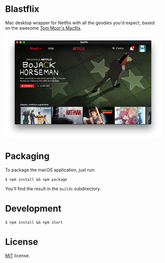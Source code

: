 # Blastflix

Mac desktop wrapper for Netflix with all the goodies you'd expect, based on the awesome [Tom Moor's Macflix](https://github.com/tommoor/macflix).

![Blastflix screenshot](https://raw.githubusercontent.com/dottorblaster/blastflix/master/assets/screenshots/blastflix_screenshot.png)

# Packaging
To package the macOS application, just run:

```
$ npm install && npm package
```

You'll find the result in the `builds` subdirectory.

# Development
```
$ npm install && npm start
```

# License
[MIT](LICENSE.md) license.
